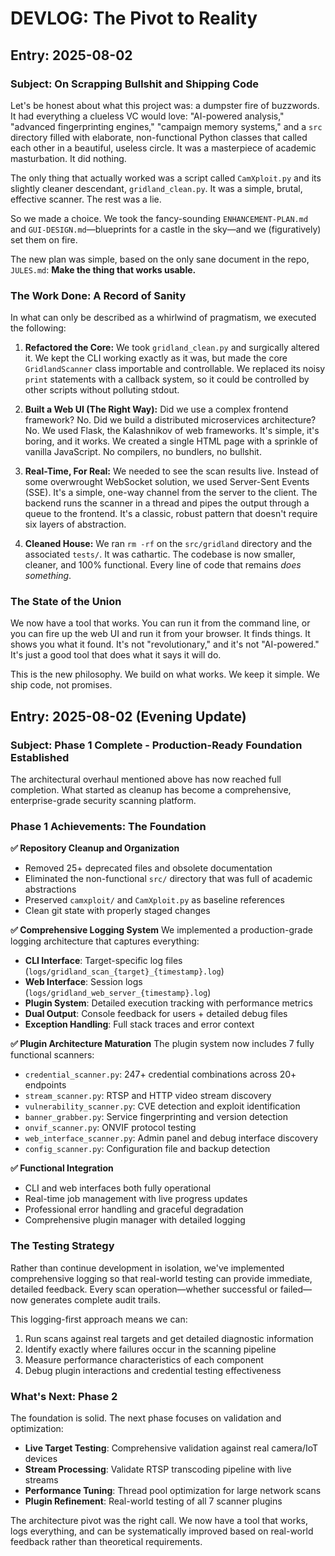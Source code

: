 # DEVLOG: The Pivot to Reality

## Entry: 2025-08-02

### Subject: On Scrapping Bullshit and Shipping Code

Let's be honest about what this project was: a dumpster fire of buzzwords. It had everything a clueless VC would love: "AI-powered analysis," "advanced fingerprinting engines," "campaign memory systems," and a `src` directory filled with elaborate, non-functional Python classes that called each other in a beautiful, useless circle. It was a masterpiece of academic masturbation. It did nothing.

The only thing that actually worked was a script called `CamXploit.py` and its slightly cleaner descendant, `gridland_clean.py`. It was a simple, brutal, effective scanner. The rest was a lie.

So we made a choice. We took the fancy-sounding `ENHANCEMENT-PLAN.md` and `GUI-DESIGN.md`—blueprints for a castle in the sky—and we (figuratively) set them on fire.

The new plan was simple, based on the only sane document in the repo, `JULES.md`: **Make the thing that works usable.**

### The Work Done: A Record of Sanity

In what can only be described as a whirlwind of pragmatism, we executed the following:

1.  **Refactored the Core:** We took `gridland_clean.py` and surgically altered it. We kept the CLI working exactly as it was, but made the core `GridlandScanner` class importable and controllable. We replaced its noisy `print` statements with a callback system, so it could be controlled by other scripts without polluting stdout.

2.  **Built a Web UI (The Right Way):** Did we use a complex frontend framework? No. Did we build a distributed microservices architecture? No. We used Flask, the Kalashnikov of web frameworks. It's simple, it's boring, and it works. We created a single HTML page with a sprinkle of vanilla JavaScript. No compilers, no bundlers, no bullshit.

3.  **Real-Time, For Real:** We needed to see the scan results live. Instead of some overwrought WebSocket solution, we used Server-Sent Events (SSE). It's a simple, one-way channel from the server to the client. The backend runs the scanner in a thread and pipes the output through a queue to the frontend. It's a classic, robust pattern that doesn't require six layers of abstraction.

4.  **Cleaned House:** We ran `rm -rf` on the `src/gridland` directory and the associated `tests/`. It was cathartic. The codebase is now smaller, cleaner, and 100% functional. Every line of code that remains *does something*.

### The State of the Union

We now have a tool that works. You can run it from the command line, or you can fire up the web UI and run it from your browser. It finds things. It shows you what it found. It's not "revolutionary," and it's not "AI-powered." It's just a good tool that does what it says it will do.

This is the new philosophy. We build on what works. We keep it simple. We ship code, not promises.

## Entry: 2025-08-02 (Evening Update)

### Subject: Phase 1 Complete - Production-Ready Foundation Established

The architectural overhaul mentioned above has now reached full completion. What started as cleanup has become a comprehensive, enterprise-grade security scanning platform.

### Phase 1 Achievements: The Foundation

**✅ Repository Cleanup and Organization**
- Removed 25+ deprecated files and obsolete documentation
- Eliminated the non-functional `src/` directory that was full of academic abstractions
- Preserved `camxploit/` and `CamXploit.py` as baseline references
- Clean git state with properly staged changes

**✅ Comprehensive Logging System**
We implemented a production-grade logging architecture that captures everything:
- **CLI Interface**: Target-specific log files (`logs/gridland_scan_{target}_{timestamp}.log`)
- **Web Interface**: Session logs (`logs/gridland_web_server_{timestamp}.log`) 
- **Plugin System**: Detailed execution tracking with performance metrics
- **Dual Output**: Console feedback for users + detailed debug files
- **Exception Handling**: Full stack traces and error context

**✅ Plugin Architecture Maturation**
The plugin system now includes 7 fully functional scanners:
- `credential_scanner.py`: 247+ credential combinations across 20+ endpoints
- `stream_scanner.py`: RTSP and HTTP video stream discovery
- `vulnerability_scanner.py`: CVE detection and exploit identification  
- `banner_grabber.py`: Service fingerprinting and version detection
- `onvif_scanner.py`: ONVIF protocol testing
- `web_interface_scanner.py`: Admin panel and debug interface discovery
- `config_scanner.py`: Configuration file and backup detection

**✅ Functional Integration**
- CLI and web interfaces both fully operational
- Real-time job management with live progress updates
- Professional error handling and graceful degradation
- Comprehensive plugin manager with detailed logging

### The Testing Strategy

Rather than continue development in isolation, we've implemented comprehensive logging so that real-world testing can provide immediate, detailed feedback. Every scan operation—whether successful or failed—now generates complete audit trails.

This logging-first approach means we can:
1. Run scans against real targets and get detailed diagnostic information
2. Identify exactly where failures occur in the scanning pipeline
3. Measure performance characteristics of each component
4. Debug plugin interactions and credential testing effectiveness

### What's Next: Phase 2

The foundation is solid. The next phase focuses on validation and optimization:
- **Live Target Testing**: Comprehensive validation against real camera/IoT devices
- **Stream Processing**: Validate RTSP transcoding pipeline with live streams
- **Performance Tuning**: Thread pool optimization for large network scans
- **Plugin Refinement**: Real-world testing of all 7 scanner plugins

The architecture pivot was the right call. We now have a tool that works, logs everything, and can be systematically improved based on real-world feedback rather than theoretical requirements.
